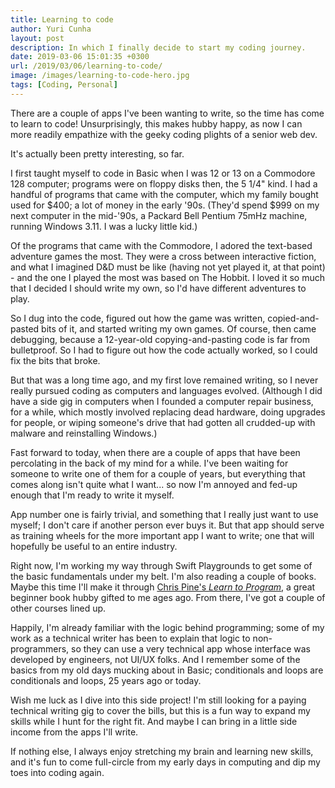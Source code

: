 ```yaml
---
title: Learning to code
author: Yuri Cunha
layout: post
description: In which I finally decide to start my coding journey.
date: 2019-03-06 15:01:35 +0300
url: /2019/03/06/learning-to-code/
image: /images/learning-to-code-hero.jpg
tags: [Coding, Personal]
---
```


There are a couple of apps I've been wanting to write, so the time has come to learn to code! Unsurprisingly, this makes hubby happy, as now I can more readily empathize with the geeky coding plights of a senior web dev.

It's actually been pretty interesting, so far.

I first taught myself to code in Basic when I was 12 or 13 on a Commodore 128 computer; programs were on floppy disks then, the 5 1/4" kind. I had a handful of programs that came with the computer, which my family bought used for $400; a lot of money in the early '90s. (They'd spend $999 on my next computer in the mid-'90s, a Packard Bell Pentium 75mHz machine, running Windows 3.11. I was a lucky little kid.)

Of the programs that came with the Commodore, I adored the text-based adventure games the most. They were a cross between interactive fiction, and what I imagined D&D must be like (having not yet played it, at that point) - and the one I played the most was based on The Hobbit. I loved it so much that I decided I should write my own, so I'd have different adventures to play.

So I dug into the code, figured out how the game was written, copied-and-pasted bits of it, and started writing my own games. Of course, then came debugging, because a 12-year-old copying-and-pasting code is far from bulletproof. So I had to figure out how the code actually worked, so I could fix the bits that broke.

But that was a long time ago, and my first love remained writing, so I never really pursued coding as computers and languages evolved. (Although I did have a side gig in computers when I founded a computer repair business, for a while, which mostly involved replacing dead hardware, doing upgrades for people, or wiping someone's drive that had gotten all crudded-up with malware and reinstalling Windows.)

Fast forward to today, when there are a couple of apps that have been percolating in the back of my mind for a while. I've been waiting for someone to write one of them for a couple of years, but everything that comes along isn't quite what I want... so now I'm annoyed and fed-up enough that I'm ready to write it myself.

App number one is fairly trivial, and something that I really just want to use myself; I don't care if another person ever buys it. But that app should serve as training wheels for the more important app I want to write; one that will hopefully be useful to an entire industry.

Right now, I'm working my way through Swift Playgrounds to get some of the basic fundamentals under my belt. I'm also reading a couple of books. Maybe this time I'll make it through [Chris Pine's _Learn to Program_][1], a great beginner book hubby gifted to me ages ago. From there, I've got a couple of other courses lined up.

Happily, I'm already familiar with the logic behind programming; some of my work as a technical writer has been to explain that logic to non-programmers, so they can use a very technical app whose interface was developed by engineers, not UI/UX folks. And I remember some of the basics from my old days mucking about in Basic; conditionals and loops are conditionals and loops, 25 years ago or today.

Wish me luck as I dive into this side project! I'm still looking for a paying technical writing gig to cover the bills, but this is a fun way to expand my skills while I hunt for the right fit. And maybe I can bring in a little side income from the apps I'll write.

If nothing else, I always enjoy stretching my brain and learning new skills, and it's fun to come full-circle from my early days in computing and dip my toes into coding again.

[1]: https://amzn.to/2IV1WJZ
